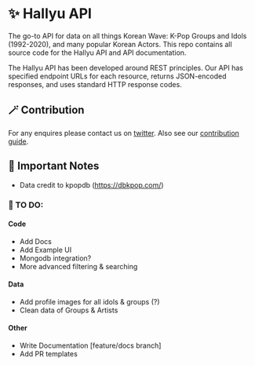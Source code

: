 # ✨ Hallyu API

The go-to API for data on all things Korean Wave: K-Pop Groups and Idols (1992-2020), and many popular Korean Actors. This repo contains all source code for the Hallyu API and API documentation.

The Hallyu API has been developed around REST principles. Our API has specified endpoint URLs for each resource, returns JSON-encoded responses, and uses standard HTTP response codes.

## 🪄 Contribution

For any enquires please contact us on [twitter](https://twitter.com/_elletownsend). Also see our [contribution guide](Contributing.md).

## 🔮 Important Notes

- Data credit to kpopdb (<https://dbkpop.com/>)

### 🌸 TO DO:

#### Code

- Add Docs
- Add Example UI
- Mongodb integration?
- More advanced filtering & searching

#### Data

- Add profile images for all idols & groups (?)
- Clean data of Groups & Artists

#### Other

- Write Documentation [feature/docs branch]
- Add PR templates
